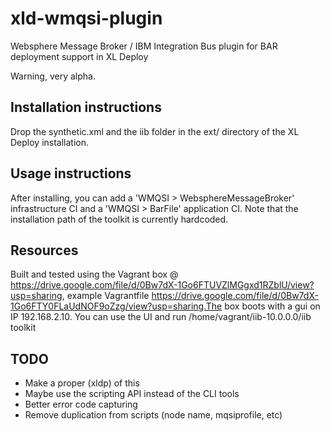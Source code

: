 # xld-wmqsi-plugin
Websphere Message Broker / IBM Integration Bus plugin for BAR deployment support in XL Deploy

Warning, very alpha.

## Installation instructions

Drop the synthetic.xml and the iib folder in the ext/ directory of the XL Deploy installation.

## Usage instructions

After installing, you can add a 'WMQSI > WebsphereMessageBroker' infrastructure CI and a 'WMQSI > BarFile' application CI. Note that the installation path of the toolkit is currently hardcoded.

## Resources

Built and tested using the Vagrant box @ https://drive.google.com/file/d/0Bw7dX-1Go6FTUVZlMGgxd1RZblU/view?usp=sharing, example Vagrantfile https://drive.google.com/file/d/0Bw7dX-1Go6FTY0FLaUdNOF9oZzg/view?usp=sharing.The box boots with a gui on IP 192.168.2.10. You can use the UI and run /home/vagrant/iib-10.0.0.0/iib toolkit

## TODO

- Make a proper (xldp) of this
- Maybe use the scripting API instead of the CLI tools
- Better error code capturing
- Remove duplication from scripts (node name, mqsiprofile, etc)
